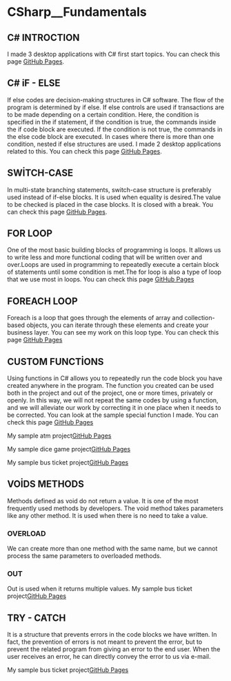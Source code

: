 # CSharp__Fundamentals

## C# INTROCTION
I made 3 desktop applications with C# first start topics.
You can check this page [GitHub Pages](https://github.com/oguzhanKomcu/CSharp__Fundamentals/tree/master/01.Introduction).

## C# iF - ELSE
If else codes are decision-making structures in C# software. The flow of the program is determined by if else. If else controls are used if transactions are to be made depending on a certain condition. Here, the condition is specified in the if statement, if the condition is true, the commands inside the if code block are executed. If the condition is not true, the commands in the else code block are executed. In cases where there is more than one condition, nested if else structures are used. I made 2 desktop applications related to this.
You can check this page [GitHub Pages](https://github.com/oguzhanKomcu/CSharp__Fundamentals/blob/master/02_iF_ELse/Form1.cs).

## SWİTCH-CASE
In multi-state branching statements, switch-case structure is preferably used instead of if-else blocks. It is used when equality is desired.The value to be checked is placed in the case blocks. It is closed with a break.
You can check this page [GitHub Pages](https://github.com/oguzhanKomcu/CSharp__Fundamentals/blob/master/03_SwiTch_CaSe/Form1.cs).

## FOR LOOP
One of the most basic building blocks of programming is loops. It allows us to write less and more functional coding that will be written over and over.Loops are used in programming to repeatedly execute a certain block of statements until some condition is met.The for loop is also a type of loop that we use most in loops.
You can check this page [GitHub Pages](https://github.com/oguzhanKomcu/CSharp__Fundamentals/blob/master/04_FoR_CYCLE/Form1.cs)
## FOREACH LOOP
Foreach is a loop that goes through the elements of array and collection-based objects, you can iterate through these elements and create your business layer. You can see my work on this loop type.
You can check this page [GitHub Pages](https://github.com/oguzhanKomcu/CSharp__Fundamentals/blob/master/ForeacH_Examples/Form1.cs)
## CUSTOM FUNCTİONS
Using functions in C# allows you to repeatedly run the code block you have created anywhere in the program. The function you created can be used both in the project and out of the project, one or more times, privately or openly. In this way, we will not repeat the same codes by using a function, and we will alleviate our work by correcting it in one place when it needs to be corrected. You can look at the sample special function I made.
You can check this page [GitHub Pages](https://github.com/oguzhanKomcu/CSharp__Fundamentals/blob/master/Custom_Functions/Form1.cs)

My sample atm project[GitHub Pages](https://github.com/oguzhanKomcu/CSharp__Fundamentals/blob/master/Custom_Functions/AtmApp2.cs)

My sample dice game project[GitHub Pages](https://github.com/oguzhanKomcu/CSharp__Fundamentals/blob/master/Custom_Functions/DiceGame.cs)

My sample bus ticket project[GitHub Pages](https://github.com/oguzhanKomcu/CSharp__Fundamentals/blob/master/Custom_Functions/BusTicketApp.cs)

## VOİDS METHODS
Methods defined as void do not return a value. It is one of the most frequently used methods by developers. The void method takes parameters like any other method. It is used when there is no need to take a value.
### OVERLOAD
We can create more than one method with the same name, but we cannot process the same parameters to overloaded methods.
### OUT
Out is used when it returns multiple values.
My sample bus ticket project[GitHub Pages](https://github.com/oguzhanKomcu/CSharp__Fundamentals/blob/master/VOID_METHODS1/Form1.cs)
## TRY - CATCH
It is a structure that prevents errors in the code blocks we have written. In fact, the prevention of errors is not meant to prevent the error, but to prevent the related program from giving an error to the end user. When the user receives an error, he can directly convey the error to us via e-mail.

My sample bus ticket project[GitHub Pages](https://github.com/oguzhanKomcu/CSharp__Fundamentals/blob/master/Try_Catch1/Form1.cs)


